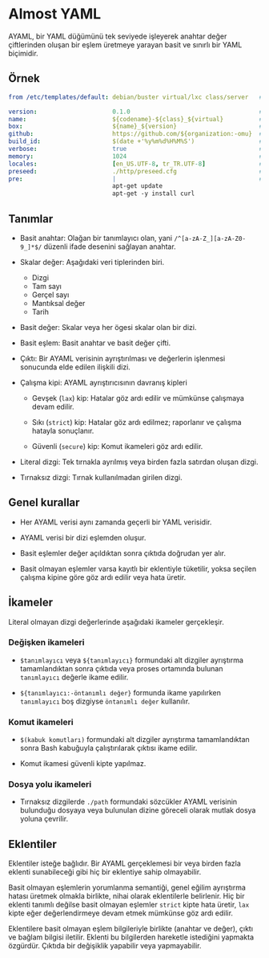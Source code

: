 Almost YAML
===========

AYAML, bir YAML düğümünü tek seviyede işleyerek anahtar değer çiftlerinden
oluşan bir eşlem üretmeye yarayan basit ve sınırlı bir YAML biçimidir.

Örnek
-----

```yaml
from /etc/templates/default: debian/buster virtual/lxc class/server   # extension

version:                     0.1.0                                    # string
name:                        ${codename}-${class}_${virtual}          # variable subst
box:                         ${name}_${version}                       # variable subst
github:                      https://github.com/${organization:-omu}  # variable subst
build_id:                    $(date +'%y%m%d%H%M%S')                  # command subst
verbose:                     true                                     # boolean
memory:                      1024                                     # integer
locales:                     [en_US.UTF-8, tr_TR.UTF-8]               # array of strings
preseed:                     ./http/preseed.cfg                       # path subst
pre:                         |                                        # multiline string
                             apt-get update
                             apt-get -y install curl
```

Tanımlar
--------

- Basit anahtar: Olağan bir tanımlayıcı olan, yani `/^[a-zA-Z_][a-zA-Z0-9_]*$/`
  düzenli ifade desenini sağlayan anahtar.

- Skalar değer: Aşağıdaki veri tiplerinden biri.

  + Dizgi
  + Tam sayı
  + Gerçel sayı
  + Mantıksal değer
  + Tarih

- Basit değer: Skalar veya her ögesi skalar olan bir dizi.

- Basit eşlem: Basit anahtar ve basit değer çifti.

- Çıktı: Bir AYAML verisinin ayrıştırılması ve değerlerin işlenmesi sonucunda
  elde edilen ilişkili dizi.

- Çalışma kipi: AYAML ayrıştırıcısının davranış kipleri

  + Gevşek (`lax`) kip: Hatalar göz ardı edilir ve mümkünse çalışmaya devam
    edilir.

  + Sıkı (`strict`) kip: Hatalar göz ardı edilmez; raporlanır ve çalışma hatayla
    sonuçlanır.

  + Güvenli (`secure`) kip: Komut ikameleri göz ardı edilir.

- Literal dizgi: Tek tırnakla ayrılmış veya birden fazla satırdan oluşan dizgi.

- Tırnaksız dizgi: Tırnak kullanılmadan girilen dizgi.

Genel kurallar
--------------

- Her AYAML verisi aynı zamanda geçerli bir YAML verisidir.

- AYAML verisi bir dizi eşlemden oluşur.

- Basit eşlemler değer açıldıktan sonra çıktıda doğrudan yer alır.

- Basit olmayan eşlemler varsa kayıtlı bir eklentiyle tüketilir, yoksa seçilen
  çalışma kipine göre göz ardı edilir veya hata üretir.

İkameler
--------

Literal olmayan dizgi değerlerinde aşağıdaki ikameler gerçekleşir.

### Değişken ikameleri

- `$tanımlayıcı` veya `${tanımlayıcı}` formundaki alt dizgiler ayrıştırma
  tamamlandıktan sonra çıktıda veya proses ortamında bulunan `tanımlayıcı`
  değerle ikame edilir.

- `${tanımlayıcı:-öntanımlı değer}` formunda ikame yapılırken `tanımlayıcı` boş
  dizgiyse `öntanımlı değer` kullanılır.

### Komut ikameleri

- `$(kabuk komutları)` formundaki alt dizgiler ayrıştırma tamamlandıktan sonra
  Bash kabuğuyla çalıştırılarak çıktısı ikame edilir.

- Komut ikamesi güvenli kipte yapılmaz.

### Dosya yolu ikameleri

- Tırnaksız dizgilerde `./path` formundaki sözcükler AYAML verisinin bulunduğu
  dosyaya veya bulunulan dizine göreceli olarak mutlak dosya yoluna çevrilir.

Eklentiler
----------

Eklentiler isteğe bağlıdır.  Bir AYAML gerçeklemesi bir veya birden fazla
eklenti sunabileceği gibi hiç bir eklentiye sahip olmayabilir.

Basit olmayan eşlemlerin yorumlanma semantiği, genel eğilim ayrıştırma hatası
üretmek olmakla birlikte, nihai olarak eklentilerle belirlenir.  Hiç bir eklenti
tanımlı değilse basit olmayan eşlemler `strict` kipte hata üretir, `lax` kipte
eğer değerlendirmeye devam etmek mümkünse göz ardı edilir.

Eklentilere basit olmayan eşlem bilgileriyle birlikte (anahtar ve değer), çıktı
ve bağlam bilgisi iletilir.  Eklenti bu bilgilerden hareketle istediğini
yapmakta özgürdür.  Çıktıda bir değişiklik yapabilir veya yapmayabilir.
